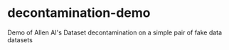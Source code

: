 # decontamination-demo
Demo of Allen AI's Dataset decontamination on a simple pair of fake data datasets
